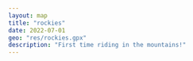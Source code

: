 ```yaml
---
layout: map
title: "rockies"
date: 2022-07-01
geo: "res/rockies.gpx"
description: "First time riding in the mountains!"
---
```



